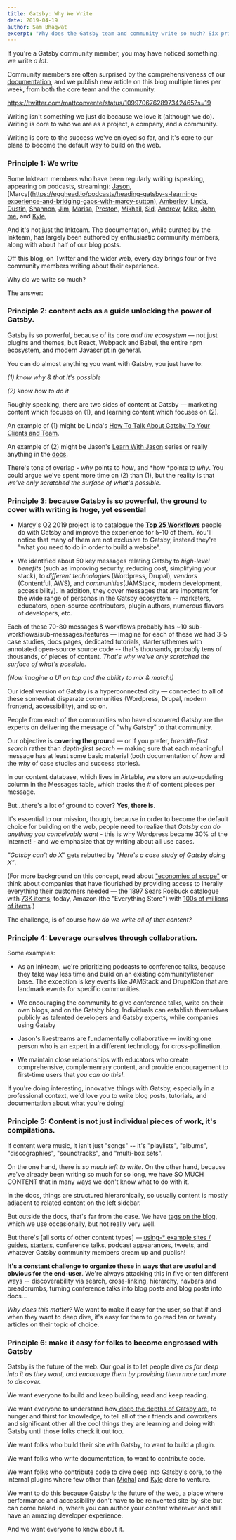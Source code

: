 ```yaml
---
title: Gatsby: Why We Write
date: 2019-04-19
author: Sam Bhagwat
excerpt: "Why does the Gatsby team and community write so much? Six principles that explain our logorrhea."
---
```


If you're a Gatsby community member, you may have noticed something: we write _a lot_.

Community members are often surprised by the comprehensiveness of our [documentation](/docs/), and we publish new article on this blog multiple times per week, from both the core team and the community.

https://twitter.com/mattconvente/status/1099706762897342465?s=19

Writing isn't something we just do because we love it (although we do). Writing is core to who we are as a project, a company, and a community.

Writing is core to the success we've enjoyed so far, and it's core to our plans to become the default way to build on the web.

### Principle 1: We write

Some Inkteam members who have been regularly writing (speaking, appearing on podcasts, streaming): [Jason](/contributors/jason-lengstorf/), [Marcy[(https://egghead.io/podcasts/heading-gatsby-s-learning-experience-and-bridging-gaps-with-marcy-sutton), [Amberley](/contributors/amberley-romo/), [Linda](/contributors/linda-watkins/), [Dustin](/contributors/dustin-schau/), [Shannon](/contributors/shannon-soper/), [Jim](/contributors/jim-ettig/), [Marisa](/contributors/marisa-morby/), [Preston](/contributors/preston-so/), [Mikhail](/contributors/mikhail-novikov/), [Sid](/contributors/sidhartha-chatterjee/), [Andrew](https://www.gatsbyjs.com/gatsby-days-preview-andrew/), [Mike](/contributors/mike-allanson/), [John](/docs/mdx/), [me](/contributors/sam-bhagwat/), and
[Kyle](/contributors/kyle-mathews/),

And it's not just the Inkteam. The documentation, while curated by the Inkteam, has largely been authored by enthusiastic community members, along with about half of our blog posts.

Off this blog, on Twitter and the wider web, every day brings four or five community members writing about their experience.

Why do we write so much?

The answer:

### Principle 2: content acts as a guide unlocking the power of Gatsby.

Gatsby is so powerful, because of its core _and the ecosystem_ — not just plugins and themes, but React, Webpack and Babel, the entire npm ecosystem, and modern Javascript in general.

You can do almost anything you want with Gatsby, you just have to:

_(1) know why & that it's possible_

_(2) know how to do it_

Roughly speaking, there are two sides of content at Gatsby — marketing content which focuses on (1), and learning content which focuses on (2).

An example of (1) might be Linda's [How To Talk About Gatsby To Your Clients and Team](https://www.gatsbyjs.org/blog/2019-03-07-sell-gatsby-to-clients/).

An example of (2) might be Jason's [Learn With Jason](https://www.youtube.com/playlist?list=PLz8Iz-Fnk_eTpvd49Sa77NiF8Uqq5Iykx) series or really anything in the [docs](/docs/).

There's tons of overlap - _why_ points to _how_, and *how *points to _why_. You could argue we've spent more time on (2) than (1), but the reality is that _we've only scratched the surface of what's possible_.

### Principle 3: because Gatsby is so powerful, the ground to cover with writing is huge, yet essential

- Marcy's Q2 2019 project is to catalogue the **[Top 25 Workflows](https://docs.google.com/presentation/d/1YJ_4NGwxPqtMo-kyWBmg7NBr_YYZezKZ1phXjl0abD4/edit#slide=id.gcb9a0b074_1_0)** people do with Gatsby and improve the experience for 5-10 of them. You'll notice that many of them are not exclusive to Gatsby, instead they're "what you need to do in order to build a website".

- We identified about 50 key messages relating Gatsby to _high-level benefits_ (such as improving security, reducing cost, simplifying your stack), to _different technologies_ (Wordpress, Drupal), _vendors_ (Contentful, AWS), and _communities_(JAMStack, modern development, accessibility). In addition, they cover messages that are important for the wide range of personas in the Gatsby ecosystem -- marketers, educators, open-source contributors, plugin authors, numerous flavors of developers, etc.

Each of these 70-80 messages & workflows probably has ~10 sub-workflows/sub-messages/features — imagine for each of these we had 3-5 case studies, docs pages, dedicated tutorials, starters/themes with annotated open-source source code -- that's thousands, probably tens of thousands, of pieces of content. _That's why we've only scratched the surface of what's possible._

_(Now imagine a UI on top and the ability to mix & match!)_

Our ideal version of Gatsby is a hyperconnected city — connected to all of these somewhat disparate communities (Wordpress, Drupal, modern frontend, accessibility), and so on.

People from each of the communities who have discovered Gatsby are the experts on delivering the message of "why Gatsby" to that community.

Our objective is **covering the ground** — or if you prefer, _breadth-first search_ rather than _depth-first search_ — making sure that each meaningful message has at least some basic material (both documentation of _how_ and the _why_ of case studies and success stories).

In our content database, which lives in Airtable, we store an auto-updating column in the Messages table, which tracks the # of content pieces per message.

But...there's a lot of ground to cover? **Yes, there is.**

It's essential to our mission, though, because in order to become the default choice for building on the web, people need to realize that _Gatsby can do anything you conceivably want_ - this is why Wordpress became 30% of the internet! - and we emphasize that by writing about all use cases.

_"Gatsby can't do X"_ gets rebutted by _"Here's a case study of Gatsby doing X"_.

(For more background on this concept, read about ["economies of scope"](https://www.ribbonfarm.com/2012/10/15/economies-of-scale-economies-of-scope/) or think about companies that have flourished by providing access to literally everything their customers needed — the 1897 Sears Roebuck catalogue with [73K items](https://wpengine.com/reduce-reuse-refresh/); today, Amazon (the "Everything Store") with [100s of millions of items](https://wpengine.com/reduce-reuse-refresh/).)

The challenge, is of course _how do we write all of that content?_

### Principle 4: Leverage ourselves through collaboration.

Some examples:

- As an Inkteam, we're prioritizing podcasts to conference talks, because they take way less time and build on an existing community/listener base. The exception is key events like JAMStack and DrupalCon that are landmark events for specific communities.

- We encouraging the community to give conference talks, write on their own blogs, and on the Gatsby blog. Individuals can establish themselves publicly as talented developers and Gatsby experts, while companies using Gatsby

- Jason's livestreams are fundamentally collaborative — inviting one person who is an expert in a different technology for cross-pollination.

- We maintain close relationships with educators who create comprehensive, complemenrary content, and provide encouragement to first-time users that _you can do this!_.

If you're doing interesting, innovative things with Gatsby, especially in a professional context, we'd love you to write blog posts, tutorials, and documentation about what you're doing!

### Principle 5: Content is not just individual pieces of work, it's compilations.

If content were music, it isn't just "songs" -- it's "playlists", "albums", "discographies", "soundtracks", and "multi-box sets".

On the one hand, there is _so much left to write_. On the other hand, because we've already been writing so much for so long, we have SO MUCH CONTENT that in many ways we don't know what to do with it.

In the docs, things are structured hierarchically, so usually content is mostly adjacent to related content on the left sidebar.

But outside the docs, that's far from the case. We have [tags on the blog](https://www.gatsbyjs.org/blog/tags/), which we use occasionally, but not really very well.

But there's [all sorts of other content types] — [using-\* example sites / guides](https://github.com/gatsbyjs/gatsby/tree/master/examples), [starters](/starters/), conference talks, podcast appearances, tweets, and whatever Gatsby community members dream up and publish!

**It's a constant challenge to organize these in ways that are useful and obvious for the end-user**. We're always attacking this in five or ten different ways -- discoverability via search, cross-linking, hierarchy, navbars and breadcrumbs, turning conference talks into blog posts and blog posts into docs...

_Why does this matter?_ We want to make it easy for the user, so that if and when they want to deep dive, it's easy for them to go read ten or twenty articles on their topic of choice.

### Principle 6: make it easy for folks to become engrossed with Gatsby

Gatsby is the future of the web. Our goal is to let people dive _as far deep into it as they want, and encourage them by providing them more and more to discover._

We want everyone to build and keep building, read and keep reading.

We want everyone to understand how[ deep the depths of Gatsby are](/docs/behind-the-scenes/), to hunger and thirst for knowledge, to tell all of their friends and coworkers and significant other all the cool things they are learning and doing with Gatsby until those folks check it out too.

We want folks who build their site with Gatsby, to want to build a plugin.

We want folks who write documentation, to want to contribute code.

We want folks who contribute code to dive deep into Gatsby's core, to the internal plugins where few other than [Michal](https://twitter.com/mipiechowiak) and [Kyle](https://twitter.com/kylemathews) dare to venture.

We want to do this because Gatsby _is_ the future of the web, a place where performance and accessibility don't have to be reinvented site-by-site but can come baked in, where you can author your content wherever and still have an amazing developer experience.

And we want everyone to know about it.
